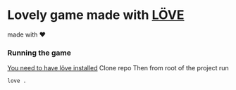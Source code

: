 # Lovely game made with [LÖVE](https://love2d.org/wiki/Main_Page)
made with ❤️

### Running the game
[You need to have löve installed](https://love2d.org/wiki/Getting_Started)
Clone repo
Then from root of the project run 
```
love .
```
